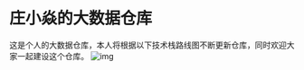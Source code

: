 # 庄小焱的大数据仓库
这是个人的大数据仓库，本人将根据以下技术栈路线图不断更新仓库，同时欢迎大家一起建设这个仓库。
![img](/pictures/clipboard166.png)
    
    
